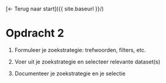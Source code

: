 
[← Terug naar start]({{ site.baseurl }}/)

# Opdracht 2

1. Formuleer je zoekstrategie: trefwoorden, filters, etc.
   
3. Voer uit je zoekstrategie en selecteer relevante dataset(s)
   
5. Documenteer je zoekstrategie en je selectie
